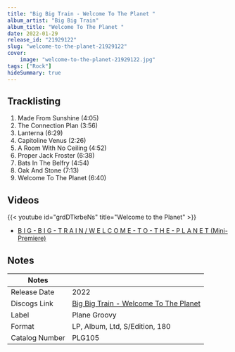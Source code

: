 ```yaml
---
title: "Big Big Train - Welcome To The Planet "
album_artist: "Big Big Train"
album_title: "Welcome To The Planet "
date: 2022-01-29
release_id: "21929122"
slug: "welcome-to-the-planet-21929122"
cover:
    image: "welcome-to-the-planet-21929122.jpg"
tags: ["Rock"]
hideSummary: true
---
```


## Tracklisting
1. Made From Sunshine  (4:05)
2. The Connection Plan  (3:56)
3. Lanterna  (6:29)
4. Capitoline Venus  (2:26)
5. A Room With No Ceiling  (4:52)
6. Proper Jack Froster (6:38)
7. Bats In The Belfry  (4:54)
8. Oak And Stone  (7:13)
9. Welcome To The Planet  (6:40)

## Videos
{{< youtube id="grdDTkrbeNs" title="Welcome to the Planet" >}}
- [B I G - B I G - T R A I N / W E L C O M E - T O - T H E - P L A N E T (Mini-Premiere)](https://www.youtube.com/watch?v=xuBVD39b4cw)

## Notes

| Notes          |             |
| ---------------| ----------- |
| Release Date   | 2022 |
| Discogs Link   | [Big Big Train - Welcome To The Planet ](https://www.discogs.com/release/21929122) |
| Label          | Plane Groovy |
| Format         | LP, Album, Ltd, S/Edition, 180 |
| Catalog Number | PLG105 |

